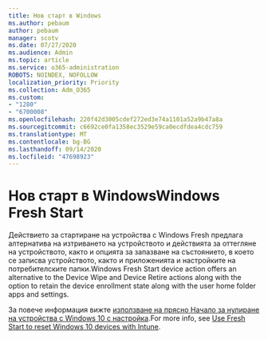 ```yaml
---
title: Нов старт в Windows
ms.author: pebaum
author: pebaum
manager: scotv
ms.date: 07/27/2020
ms.audience: Admin
ms.topic: article
ms.service: o365-administration
ROBOTS: NOINDEX, NOFOLLOW
localization_priority: Priority
ms.collection: Adm_O365
ms.custom:
- "1280"
- "6700008"
ms.openlocfilehash: 220f42d3005cdef272ed3e74a1101a52a9b47a8a
ms.sourcegitcommit: c6692ce0fa1358ec3529e59ca0ecdfdea4cdc759
ms.translationtype: MT
ms.contentlocale: bg-BG
ms.lasthandoff: 09/14/2020
ms.locfileid: "47698923"
---
```

# <a name="windows-fresh-start"></a><span data-ttu-id="775af-102">Нов старт в Windows</span><span class="sxs-lookup"><span data-stu-id="775af-102">Windows Fresh Start</span></span>

<span data-ttu-id="775af-103">Действието за стартиране на устройства с Windows Fresh предлага алтернатива на изтриването на устройството и действията за оттегляне на устройството, както и опцията за запазване на състоянието, в което се записва устройството, както и приложенията и настройките на потребителските папки.</span><span class="sxs-lookup"><span data-stu-id="775af-103">Windows Fresh Start device action offers an alternative to the Device Wipe and Device Retire actions along with the option to retain the device enrollment state along with the user home folder apps and settings.</span></span>

<span data-ttu-id="775af-104">За повече информация вижте [използване на прясно Начало за нулиране на устройства с Windows 10 с настройка](https://docs.microsoft.com/intune/device-fresh-start).</span><span class="sxs-lookup"><span data-stu-id="775af-104">For more info, see [Use Fresh Start to reset Windows 10 devices with Intune](https://docs.microsoft.com/intune/device-fresh-start).</span></span>